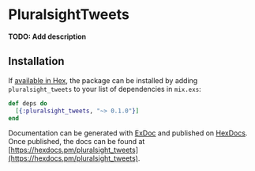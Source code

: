 # PluralsightTweets

**TODO: Add description**

## Installation

If [available in Hex](https://hex.pm/docs/publish), the package can be installed
by adding `pluralsight_tweets` to your list of dependencies in `mix.exs`:

```elixir
def deps do
  [{:pluralsight_tweets, "~> 0.1.0"}]
end
```

Documentation can be generated with [ExDoc](https://github.com/elixir-lang/ex_doc)
and published on [HexDocs](https://hexdocs.pm). Once published, the docs can
be found at [https://hexdocs.pm/pluralsight_tweets](https://hexdocs.pm/pluralsight_tweets).

